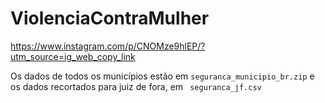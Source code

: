# ViolenciaContraMulher
https://www.instagram.com/p/CNOMze9hlEP/?utm_source=ig_web_copy_link

Os dados de todos os municípios estão em `seguranca_municipio_br.zip` e os dados recortados para juiz de fora, em `
seguranca_jf.csv` 
